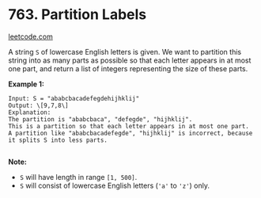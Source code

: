 # 763. Partition Labels

[leetcode.com](https://leetcode.com/problems/partition-labels/)

A string `S` of lowercase English letters is given. We want to partition this string into as many parts as possible so that each letter appears in at most one part, and return a list of integers representing the size of these parts.

**Example 1:**

```text
Input: S = "ababcbacadefegdehijhklij"
Output: \[9,7,8\]
Explanation:
The partition is "ababcbaca", "defegde", "hijhklij".
This is a partition so that each letter appears in at most one part.
A partition like "ababcbacadefegde", "hijhklij" is incorrect, because it splits S into less parts.


```

**Note:**

*   `S` will have length in range `[1, 500]`.
*   `S` will consist of lowercase English letters (`'a'` to `'z'`) only.
